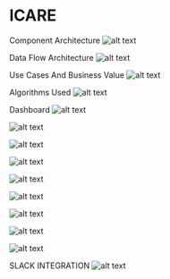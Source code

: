 # ICARE
Component Architecture
![alt text](https://github.com/rajekra/CARE-SUITE/blob/master/UCA.png)

Data Flow Architecture
![alt text](https://github.com/rajekra/CARE-SUITE/blob/master/image.png)

Use Cases And Business Value
![alt text](https://github.com/rajekra/CARE-SUITE/blob/master/UCS.png)

Algorithms Used
![alt text](https://github.com/rajekra/CARE-SUITE/blob/master/ALG.png)

Dashboard
![alt text](https://github.com/rajekra/CARE-SUITE/blob/master/DB.png)

![alt text](https://github.com/rajekra/CARE-SUITE/blob/master/PAC.png)

![alt text](https://github.com/rajekra/CARE-SUITE/blob/master/COPD_READMIT.png)

![alt text](https://github.com/rajekra/CARE-SUITE/blob/master/CU1.png)

![alt text](https://github.com/rajekra/CARE-SUITE/blob/master/CU2.png)

![alt text](https://github.com/rajekra/CARE-SUITE/blob/master/CU3.png)

![alt text](https://github.com/rajekra/CARE-SUITE/blob/master/GA.png)

![alt text](https://github.com/rajekra/CARE-SUITE/blob/master/HR.png)

![alt text](https://github.com/rajekra/CARE-SUITE/blob/master/IP.png)

SLACK INTEGRATION
![alt text](https://github.com/rajekra/CARE-SUITE/blob/master/SLACK.png)



